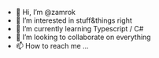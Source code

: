 - 👋 Hi, I’m @zamrok
- 👀 I’m interested in stuff&things right
- 🌱 I’m currently learning Typescript / C#
- 💞️ I’m looking to collaborate on everything
- 📫 How to reach me ...

<!---
zamrok is a ✨ special ✨ repository because its `README.md` (this file) appears on your GitHub profile.
You can click the Preview link to take a look at your changes.
--->
